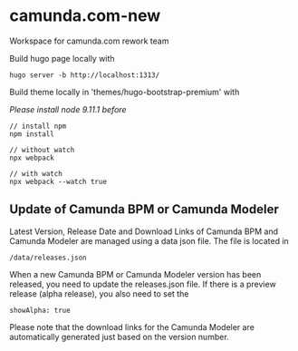 # camunda.com-new

Workspace for camunda.com rework team

Build hugo page locally with

```
hugo server -b http://localhost:1313/

```

Build theme locally in 'themes/hugo-bootstrap-premium' with

*Please install node 9.11.1 before*

```
// install npm
npm install

// without watch
npx webpack

// with watch
npx webpack --watch true
```


## Update of Camunda BPM or Camunda Modeler
Latest Version, Release Date and Download Links of Camunda BPM and Camunda Modeler are managed using a data json file.
The file is located in
```
/data/releases.json
```
When a new Camunda BPM or Camunda Modeler version has been released, you need to update the releases.json file.
If there is a preview release (alpha release), you also need to set the
```
showAlpha: true
```

Please note that the download links for the Camunda Modeler are automatically generated just based on the version number.

